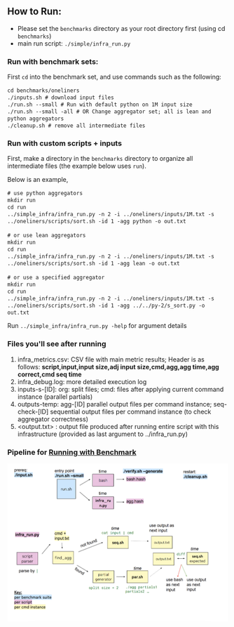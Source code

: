 ## How to Run:

- Please set the `benchmarks` directory as your root directory first (using cd `benchmarks`)
- main run script: `./simple/infra_run.py`

### Run with benchmark sets:

First `cd` into the benchmark set, and use commands such as the following:

```
cd benchmarks/oneliners
./inputs.sh # download input files
./run.sh --small # Run with default python on 1M input size
./run.sh --small -all # OR Change aggregator set; all is lean and python aggregators
./cleanup.sh # remove all intermediate files
```

### Run with custom scripts + inputs

First, make a directory in the `benchmarks` directory to organize all intermediate files (the example below uses `run`).

Below is an example,

```
# use python aggregators
mkdir run
cd run
../simple_infra/infra_run.py -n 2 -i ../oneliners/inputs/1M.txt -s ../oneliners/scripts/sort.sh -id 1 -agg python -o out.txt

# or use lean aggregators
mkdir run
cd run
../simple_infra/infra_run.py -n 2 -i ../oneliners/inputs/1M.txt -s ../oneliners/scripts/sort.sh -id 1 -agg lean -o out.txt

# or use a specified aggregator
mkdir run
cd run
../simple_infra/infra_run.py -n 2 -i ../oneliners/inputs/1M.txt -s ../oneliners/scripts/sort.sh -id 1 -agg ../../py-2/s_sort.py -o out.txt
```

Run `../simple_infra/infra_run.py -help` for argument details

### Files you'll see after running

1. infra_metrics.csv: CSV file with main metric results; Header is as follows: **script,input,input size,adj input size,cmd,agg,agg time,agg correct,cmd seq time**
2. infra_debug.log: more detailed execution log
3. inputs-s-[ID]: org: split files; cmd: files after applying current command instance (parallel partials)
4. outputs-temp: agg-[ID] parallel output files per command instance; seq-check-[ID] sequential output files per command instance (to check aggregator correctness)
5. <output.txt> : output file produced after running entire script with this infrastructure (provided as last argument to ../infra_run.py)

### Pipeline for [Running with Benchmark](#run-with-benchmark-sets)

![alt text](infra.png)
